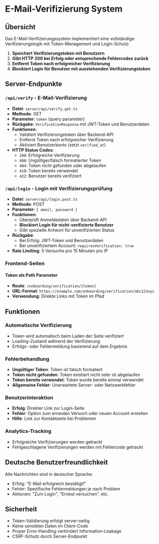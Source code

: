 # E-Mail-Verifizierung System

## Übersicht

Das E-Mail-Verifizierungssystem implementiert eine vollständige Verifizierungslogik mit Token-Management und Login-Schutz:

1. **Speichert Verifizierungstoken mit Benutzern**
2. **Gibt HTTP 200 bei Erfolg oder entsprechende Fehlercodes zurück**
3. **Entfernt Token nach erfolgreicher Verifizierung**
4. **Blockiert Login für Benutzer mit ausstehenden Verifizierungstoken**

## Server-Endpunkte

### `/api/verify` - E-Mail-Verifizierung
- **Datei**: `server/api/verify.get.ts`
- **Methode**: GET
- **Parameter**: `token` (query parameter)
- **Rückgabe**: `VerificationResponse` mit JWT-Token und Benutzerdaten
- **Funktionen**:
  - Validiert Verifizierungstoken über Backend-API
  - Entfernt Token nach erfolgreicher Verifizierung
  - Aktiviert Benutzerkonto (setzt `verified_at`)
- **HTTP Status Codes**:
  - `200`: Erfolgreiche Verifizierung
  - `400`: Ungültiger/falsch formatierter Token
  - `404`: Token nicht gefunden oder abgelaufen
  - `410`: Token bereits verwendet
  - `422`: Benutzer bereits verifiziert

### `/api/login` - Login mit Verifizierungsprüfung
- **Datei**: `server/api/login.post.ts`
- **Methode**: POST
- **Parameter**: `{ email, password }`
- **Funktionen**:
  - Überprüft Anmeldedaten über Backend-API
  - **Blockiert Login für nicht-verifizierte Benutzer**
  - Gibt spezielle Antwort für unverifizierten Status
- **Rückgabe**: 
  - Bei Erfolg: JWT-Token und Benutzerdaten
  - Bei unverifiziertem Account: `requiresVerification: true`
- **Rate Limiting**: 5 Versuche pro 15 Minuten pro IP

### Frontend-Seiten

#### Token als Path Parameter
- **Route**: `/onboarding/verification/[token]`
- **URL-Format**: `https://example.com/onboarding/verification/abc123xyz`
- **Verwendung**: Direkte Links mit Token im Pfad

## Funktionen

### Automatische Verifizierung
- Token wird automatisch beim Laden der Seite verifiziert
- Loading-Zustand während der Verifizierung
- Erfolgs- oder Fehlermeldung basierend auf dem Ergebnis

### Fehlerbehandlung
- **Ungültiger Token**: Token ist falsch formatiert
- **Token nicht gefunden**: Token existiert nicht oder ist abgelaufen
- **Token bereits verwendet**: Token wurde bereits einmal verwendet
- **Allgemeine Fehler**: Unerwartete Server- oder Netzwerkfehler

### Benutzerinteraktion
- **Erfolg**: Direkter Link zur Login-Seite
- **Fehler**: Option zum erneuten Versuch oder neuen Account erstellen
- **Hilfe**: Link zur Kontaktseite bei Problemen

### Analytics-Tracking
- Erfolgreiche Verifizierungen werden getrackt
- Fehlgeschlagene Verifizierungen werden mit Fehlercode getrackt

## Deutsche Benutzerfreundlichkeit

Alle Nachrichten sind in deutscher Sprache:
- Erfolg: "E-Mail erfolgreich bestätigt!"
- Fehler: Spezifische Fehlermeldungen je nach Problem
- Aktionen: "Zum Login", "Erneut versuchen", etc.

## Sicherheit

- Token-Validierung erfolgt server-seitig
- Keine sensiblen Daten im Client-Code
- Proper Error-Handling verhindert Information-Leakage
- CSRF-Schutz durch Server-Endpunkt
